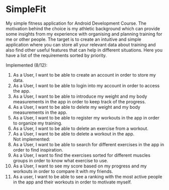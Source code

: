 # SimpleFit
My simple fitness application for Android Development Course.
The motivation behind the choice is my athletic background which can provide some insights from my experience with organising and planning training for me or other people. The target is to create an intuitive and simple application where you can store all your relevant data about training and also find other useful features that can help in different situations. Here you have a list of the requirements sorted by priority.

Implemented (8/12):
1. As a User, I want to be able to create an account in order to store my data.
2. As a User, I want to be able to login into my account in order to access the app.
3. As a User, I want to be able to introduce my weight and my body measurements in the app in order to keep track of the progress.
4. As a User, I want to be able to delete my weight and my body measurements in the app.
6. As a User, I want to be able to register my workouts in the app in order to organize my training.
7. As a User, I want to be able to delete an exercise from a workout.
8. As a User, I want to be able to delete a workout in the app.<br/>
Not implemented:
9. As a User, I want to be able to search for different exercises in the app in order to find inspiration.
10. As a User, I want to find the exercises sorted for different muscles groups in order to know what exercise to use.
11. As a User, I want to see my score based on my progress and my workouts in order to compare it with my friends.
12. As a user, I want to be able to see a ranking with the most active people in the app and their workouts in order to motivate myself.
